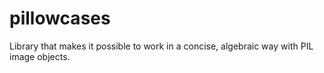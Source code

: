 # pillowcases
Library that makes it possible to work in a concise, algebraic way with PIL image objects.
